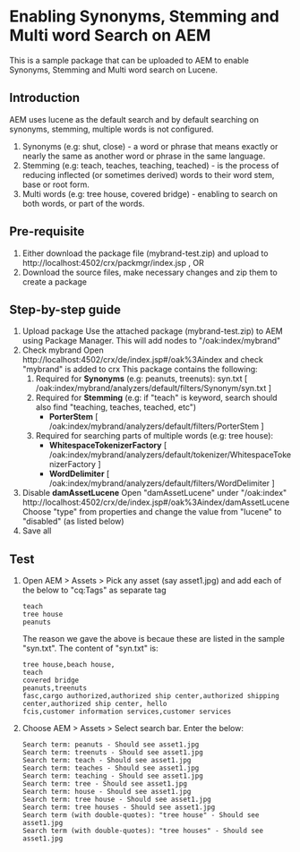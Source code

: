 # Enabling Synonyms, Stemming and Multi word Search on AEM

This is a sample package that can be uploaded to AEM to enable Synonyms, Stemming and Multi word search on Lucene.

## Introduction
AEM uses lucene as the default search and by default searching on synonyms, stemming, multiple words is not configured. 
1. Synonyms (e.g: shut, close) - a word or phrase that means exactly or nearly the same as another word or phrase in the same language.
2. Stemming (e.g: teach, teaches, teaching, teached) - is the process of reducing inflected (or sometimes derived) words to their word stem, base or root form. 
3. Multi words (e.g: tree house, covered bridge) - enabling to search on both words, or part of the words.

## Pre-requisite
1. Either download the package file (mybrand-test.zip) and upload to http://localhost:4502/crx/packmgr/index.jsp , OR
2. Download the source files, make necessary changes and zip them to create a package

## Step-by-step guide
1. Upload package
   Use the attached package (mybrand-test.zip) to AEM using Package Manager. This will add nodes to "/oak:index/mybrand"
2. Check mybrand
   Open http://localhost:4502/crx/de/index.jsp#/oak%3Aindex and check "mybrand" is added to crx
   This package contains the following:
   1. Required for **Synonyms** (e.g: peanuts, treenuts): syn.txt [ /oak:index/mybrand/analyzers/default/filters/Synonym/syn.txt ]
   2. Required for **Stemming** (e.g: if "teach" is keyword, search should also find "teaching, teaches, teached, etc")
      * **PorterStem** [ /oak:index/mybrand/analyzers/default/filters/PorterStem ]
   3. Required for searching parts of multiple words (e.g: tree house): 
      * **WhitespaceTokenizerFactory** [ /oak:index/mybrand/analyzers/default/tokenizer/WhitespaceTokenizerFactory ]
      * **WordDelimiter** [ /oak:index/mybrand/analyzers/default/filters/WordDelimiter ]
3. Disable **damAssetLucene**
   Open "damAssetLucene" under "/oak:index" http://localhost:4502/crx/de/index.jsp#/oak%3Aindex/damAssetLucene
   Choose "type" from properties and change the value from "lucene" to "disabled" (as listed below)
4. Save all

## Test
1. Open AEM > Assets > Pick any asset (say asset1.jpg) and add each of the below to "cq:Tags" as separate tag
   ```
   teach
   tree house
   peanuts
   ```
   The reason we gave the above is becaue these are listed in the sample "syn.txt". The content of "syn.txt" is:
   ```
   tree house,beach house,
   teach
   covered bridge
   peanuts,treenuts
   fasc,cargo authorized,authorized ship center,authorized shipping center,authorized ship center, hello
   fcis,customer information services,customer services
   ```
2. Choose AEM > Assets > Select search bar. Enter the below:
   ```
   Search term: peanuts - Should see asset1.jpg
   Search term: treenuts - Should see asset1.jpg
   Search term: teach - Should see asset1.jpg
   Search term: teaches - Should see asset1.jpg
   Search term: teaching - Should see asset1.jpg
   Search term: tree - Should see asset1.jpg
   Search term: house - Should see asset1.jpg
   Search term: tree house - Should see asset1.jpg
   Search term: tree houses - Should see asset1.jpg
   Search term (with double-quotes): "tree house" - Should see asset1.jpg
   Search term (with double-quotes): "tree houses" - Should see asset1.jpg
   ```
